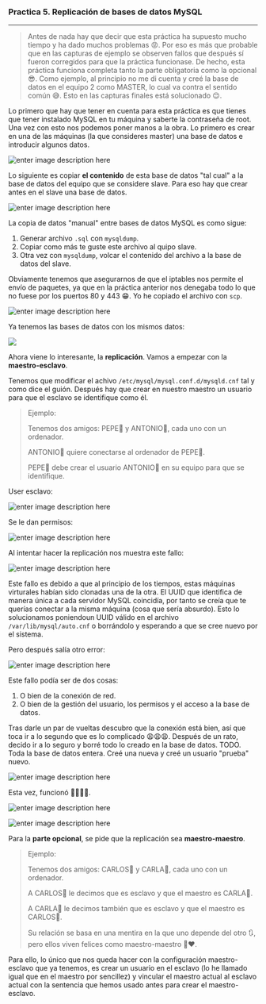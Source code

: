 ### Practica 5. Replicación de bases de datos MySQL

----------

> Antes de nada hay que decir que esta práctica ha supuesto mucho tiempo y ha dado muchos problemas :rage:. Por eso es más que probable que en las capturas de ejemplo se observen fallos que después sí fueron corregidos para que la práctica funcionase. De hecho, esta práctica funciona completa tanto la parte obligatoria como la opcional :sunglasses:. 
> Como ejemplo, al principio no me di cuenta y creé la base de datos en el equipo 2 como MASTER, lo cual va contra el sentido común :sweat_smile:. Esto en las capturas finales está solucionado :relieved:.

Lo primero que hay que tener en cuenta para esta práctica es que tienes que tener instalado MySQL en tu máquina y saberte la contraseña de root.
Una vez con esto nos podemos poner manos a la obra.
Lo primero es crear en una de las máquinas (la que consideres master) una base de datos e introducir algunos datos.

![enter image description here](https://raw.githubusercontent.com/Jesus-Sheriff/SWAP/master/Practica5/capturas/a%C3%B1adir%20datos%20a%20tabla.tiff)

Lo siguiente es copiar **el contenido** de esta base de datos "tal cual" a la base de datos del equipo que se considere slave. Para eso hay que crear antes en el slave una base de datos. 

![enter image description here](https://github.com/Jesus-Sheriff/SWAP/blob/master/Practica5/capturas/crear%20base%20de%20datos%20equipo%201.png?raw=true)

La copia de datos "manual" entre bases de datos MySQL es como sigue:

 1. Generar archivo `.sql` con `mysqldump`.
 2.  Copiar como más te guste este archivo al quipo slave.
 3. Otra vez con `mysqldump`, volcar el contenido del archivo a la base de datos del slave.

Obviamente tenemos que asegurarnos de que el iptables nos permite el envío de paquetes, ya que en la práctica anterior nos denegaba todo lo que no fuese por los puertos 80 y 443 :grin:. Yo he copiado el archivo con `scp`.

![enter image description here](https://github.com/Jesus-Sheriff/SWAP/blob/master/Practica5/capturas/scp%20de%20base%20de%20datos%20tras%20reset%20iptables.png?raw=true)

Ya tenemos las bases de datos con los mismos datos:

![](https://github.com/Jesus-Sheriff/SWAP/blob/master/Practica5/capturas/datos%20replicados.png?raw=true)

Ahora viene lo interesante, la **replicación**. Vamos a empezar con la **maestro-esclavo**.

Tenemos que modificar el achivo `/etc/mysql/mysql.conf.d/mysqld.cnf` tal y como dice el guión.
Después hay que crear en nuestro maestro un usuario para que el esclavo se identifique como él.

> Ejemplo:
> 
> Tenemos dos amigos: PEPE:older_man: y ANTONIO:cop:, cada uno con un ordenador.
> 
> ANTONIO:cop: quiere conectarse al ordenador de PEPE:older_man:.
> 
> PEPE:older_man: debe crear el usuario ANTONIO:cop: en su equipo para que se identifique.

User esclavo:

![enter image description here](https://github.com/Jesus-Sheriff/SWAP/blob/master/Practica5/capturas/user%20esclavo%20creado.png?raw=true)

Se le dan permisos:

![enter image description here](https://github.com/Jesus-Sheriff/SWAP/blob/master/Practica5/capturas/dar%20permisos%20a%20esclavo.png?raw=true)

Al intentar hacer la replicación nos muestra este fallo:

![enter image description here](https://raw.githubusercontent.com/Jesus-Sheriff/SWAP/master/Practica5/capturas/error%20sincronizacion%20sql.tiff)

Este fallo es debido a que al principio de los tiempos, estas máquinas virturales habían sido clonadas una de la otra. El UUID que identifica de manera única a cada servidor MySQL coincidía, por tanto se creía que te querías conectar a la misma máquina (cosa que sería absurdo). Esto lo solucionamos poniendoun UUID válido en el archivo `/var/lib/mysql/auto.cnf` o borrándolo y esperando a que se cree nuevo por el sistema.

Pero después salía otro error:

![enter image description here](https://raw.githubusercontent.com/Jesus-Sheriff/SWAP/master/Practica5/capturas/sncronizacion%20incorrecta.tiff)

Este fallo podía ser de dos cosas:

 1. O bien de la conexión de red.
 2. O bien de la gestión del usuario, los permisos y el acceso a la base de datos.

Tras darle un par de vueltas descubro que la conexión está bien, así que toca ir a lo segundo que es lo complicado :weary::weary::weary:.
Después de un rato, decido ir a lo seguro y borré todo lo creado en la base de datos. TODO. Toda la base de datos entera. Creé una nueva y creé un usuario "prueba" nuevo.

![enter image description here](https://github.com/Jesus-Sheriff/SWAP/blob/master/Practica5/capturas/Captura%20de%20pantalla%202017-05-22%20a%20la%28s%29%2019.03.05.png?raw=true)

Esta vez, funcionó :clap::clap::clap::clap:.

![enter image description here](https://github.com/Jesus-Sheriff/SWAP/blob/master/Practica5/capturas/Captura%20de%20pantalla%202017-05-23%20a%20la%28s%29%2013.00.48.png?raw=true)

![enter image description here](https://github.com/Jesus-Sheriff/SWAP/blob/master/Practica5/capturas/Captura%20de%20pantalla%202017-05-23%20a%20la%28s%29%2013.03.01.png?raw=true)

Para la **parte opcional**, se pide que la replicación sea **maestro-maestro**.

> Ejemplo:
> 
> Tenemos dos amigos: CARLOS:man: y CARLA:woman:, cada uno con un ordenador.
> 
> A CARLOS:man: le decimos que es esclavo y que el maestro es CARLA:woman:.
> 
> A CARLA:woman: le decimos también que es esclavo y que el maestro es CARLOS:man:.
> 
> Su relación se basa en una mentira en la que uno depende del otro :arrows_clockwise:, pero ellos viven felices como maestro-maestro :couple_with_heart::heart:.

Para ello, lo único que nos queda hacer con la configuración maestro-esclavo que ya tenemos, es crear un usuario en el esclavo (lo he llamado igual que en el maestro por sencillez) y vincular el maestro actual al esclavo actual con la sentencia que hemos usado antes para crear el maestro-esclavo. 

